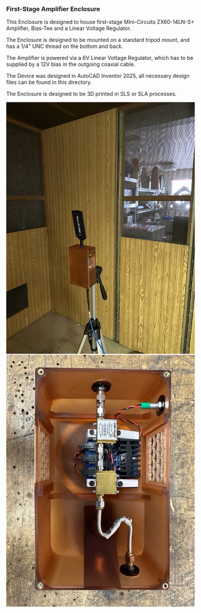 ### First-Stage Amplifier Enclosure
This Enclosure is designed to house first-stage Mini-Circuits ZX60-14LN-S+ Amplifier, Bias-Tee and a Linear Voltage Regulator.

The Enclosure is designed to be mounted on a standard tripod mount, and has a 1/4" UNC thread on the bottom and back.

The Amplifier is powered via a 6V Linear Voltage Regulator, which has to be supplied by a 12V bias in the outgoing coaxial cable.

The Device was designed in AutoCAD Inventor 2025, all necessary design files can be found in this directory.

The Enclosure is designed to be 3D printed in SLS or SLA processes.

<img src="Images/First-Stage_in_shielded_room.jpg" alt="In Shielded Room" style="width:250;"/>
<img src="Images/First-Stage_open.jpg" alt="First Stage Open" style="width:250;"/>